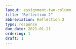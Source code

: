```yaml
---
layout: assignment-two-column
title: "Reflection 2"
abbreviation: Reflection 2
type: response
due_date: 2021-01-21
ordering: 1
draft: 1
---
```

